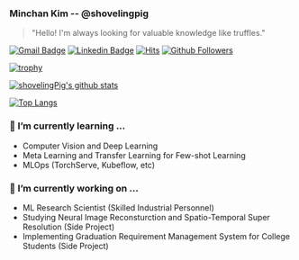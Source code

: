 ### Minchan Kim -- @shovelingpig
> "Hello! I'm always looking for valuable knowledge like truffles."

[![Gmail Badge](https://img.shields.io/badge/-Gmail-d14836?style=flat-square&logo=Gmail&logoColor=white&link=mailto:shovelingpig@gmail.com)](mailto:shovelingpig@gmail.com)
[![Linkedin Badge](https://img.shields.io/badge/-LinkedIn-blue?style=flat-square&logo=Linkedin&logoColor=white&link=https://www.linkedin.com/in/shovelingpig/)](https://www.linkedin.com/in/shovelingpig/)
[![Hits](https://hits.seeyoufarm.com/api/count/incr/badge.svg?url=https%3A%2F%2Fgithub.com%2Fshoveling-pig&count_bg=%2379C83D&title_bg=%23555555&icon=&icon_color=%23FF0000&title=hits&edge_flat=false)](https://hits.seeyoufarm.com)
[![Github Followers](https://img.shields.io/github/followers/shovelingpig?color=06d6a0&label=Github%20Followers&style=for-the-badge)](https://github.com/shovelingpig?tab=followers)

[![trophy](https://github-profile-trophy.vercel.app/?username=shovelingpig&theme=chalk&row=2&column=10)](https://github.com/ryo-ma/github-profile-trophy)

[![shovelingPig's github stats](https://github-readme-stats.vercel.app/api?username=shovelingpig&show_icons=true&theme=dracula)](https://github.com/shovelingpig)

[![Top Langs](https://github-readme-stats.vercel.app/api/top-langs/?username=shovelingpig&layout=compact&langs_count=8&theme=dracula)](https://github.com/shovelingpig)

### 🌱 I’m currently learning ...
- Computer Vision and Deep Learning
- Meta Learning and Transfer Learning for Few-shot Learning
- MLOps (TorchServe, Kubeflow, etc)

### 🔭 I’m currently working on ...
- ML Research Scientist (Skilled Industrial Personnel)
- Studying Neural Image Reconsturction and Spatio-Temporal Super Resolution (Side Project)
- Implementing Graduation Requirement Management System for College Students (Side Project)
